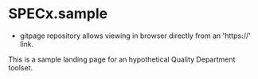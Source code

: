 # SPECx.sample
- gitpage repository allows viewing in browser directly from an 'https://' link. 

This is a sample landing page for an hypothetical Quality Department toolset.

